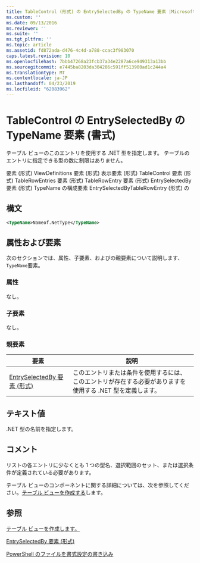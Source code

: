 ```yaml
---
title: TableControl (形式) の EntrySelectedBy の TypeName 要素 |Microsoft Docs
ms.custom: ''
ms.date: 09/13/2016
ms.reviewer: ''
ms.suite: ''
ms.tgt_pltfrm: ''
ms.topic: article
ms.assetid: fd872ada-d476-4c4d-a788-ccac3f983070
caps.latest.revision: 10
ms.openlocfilehash: 7bbb47268a23fcb37a34e2287a6ce949313a13bb
ms.sourcegitcommit: e7445ba8203da304286c591ff513900ad1c244a4
ms.translationtype: MT
ms.contentlocale: ja-JP
ms.lasthandoff: 04/23/2019
ms.locfileid: "62083962"
---
```

# <a name="typename-element-for-entryselectedby-for-tablecontrol-format"></a>TableControl の EntrySelectedBy の TypeName 要素 (書式)

テーブル ビューのこのエントリを使用する .NET 型を指定します。 テーブルのエントリに指定できる型の数に制限はありません。

要素 (形式) ViewDefinitions 要素 (形式) 表示要素 (形式) TableControl 要素 (形式) TableRowEntries 要素 (形式) TableRowEntry 要素 (形式) EntrySelectedBy 要素 (形式) TypeName の構成要素 EntrySelectedByTableRowEntry (形式) の

## <a name="syntax"></a>構文

```xml
<TypeName>Nameof.NetType</TypeName>
```

## <a name="attributes-and-elements"></a>属性および要素

次のセクションでは、属性、子要素、およびの親要素について説明します、`TypeName`要素。

### <a name="attributes"></a>属性

なし。

### <a name="child-elements"></a>子要素

なし。

### <a name="parent-elements"></a>親要素

|要素|説明|
|-------------|-----------------|
|[EntrySelectedBy 要素 (形式)](./entryselectedby-element-for-tablerowentry-for-tablecontrol-format.md)|このエントリまたは条件を使用するには、このエントリが存在する必要がありますを使用する .NET 型を定義します。|

## <a name="text-value"></a>テキスト値

.NET 型の名前を指定します。

## <a name="remarks"></a>コメント

リストの各エントリに少なくとも 1 つの型名、選択範囲のセット、または選択条件が定義されている必要があります。

テーブル ビューのコンポーネントに関する詳細については、次を参照してください。[テーブル ビューを作成する](./creating-a-table-view.md)します。

## <a name="see-also"></a>参照

[テーブル ビューを作成します。](./creating-a-table-view.md)

[EntrySelectedBy 要素 (形式)](./entryselectedby-element-for-tablerowentry-for-tablecontrol-format.md)

[PowerShell のファイルを書式設定の書き込み](./writing-a-powershell-formatting-file.md)
